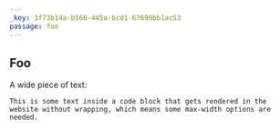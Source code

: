 ```yaml
---
_key: 3f73b14a-b566-445a-bcd1-67699bb1ac53
passage: foo
---
```


## Foo

A wide piece of text:

```text
This is some text inside a code block that gets rendered in the website without wrapping, which means some max-width options are needed.
```
